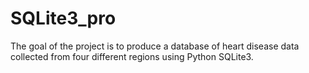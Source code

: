 # SQLite3_pro
The goal of the project is to produce a database of heart disease data collected from four different regions using Python SQLite3.
